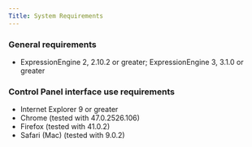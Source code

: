 ```yaml
---
Title: System Requirements
---
```


### General requirements

- ExpressionEngine 2, 2.10.2 or greater; ExpressionEngine 3, 3.1.0 or greater

### Control Panel interface use requirements

- Internet Explorer 9 or greater
- Chrome (tested with 47.0.2526.106)
- Firefox (tested with 41.0.2)
- Safari (Mac) (tested with 9.0.2)
